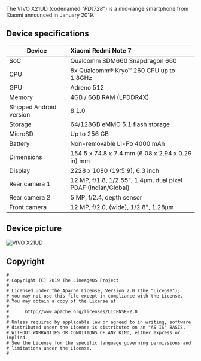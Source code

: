 The VIVO X21UD (codenamed _"PD1728"_) is a mid-range smartphone from Xiaomi announced in January 2019.

## Device specifications

| Device                  | Xiaomi Redmi Note 7                                           |
| ----------------------- | :------------------------------------------------------------ |
| SoC                     | Qualcomm SDM660 Snapdragon 660                                |
| CPU                     | 8x Qualcomm® Kryo™ 260 CPU up to 1.8GHz                       |
| GPU                     | Adreno 512                                                    |
| Memory                  | 4GB / 6GB RAM (LPDDR4X)                                       |
| Shipped Android version | 8.1.0                                                         |
| Storage                 | 64/128GB eMMC 5.1 flash storage                               |
| MicroSD                 | Up to 256 GB                                                  |
| Battery                 | Non-removable Li-Po 4000 mAh                                  |
| Dimensions              | 154.5 x 74.8 x 7.4 mm (6.08 x 2.94 x 0.29 in) mm              |
| Display                 | 2228 x 1080 (19:5:9), 6.3 inch                                |
| Rear camera 1           | 12 MP, f/1.8, 1/2.55", 1.4µm, dual pixel PDAF (Indian/Global) |
| Rear camera 2           | 5 MP, f/2.4,  depth sensor                                    |
| Front camera            | 12 MP, f/2.0, (wide), 1/2.8", 1.28µm                          |


## Device picture

![VIVO X21UD](https://fdn2.gsmarena.com/vv/pics/vivo/vivo-x21ud-1.jpg)

## Copyright

```
#
# Copyright (C) 2019 The LineageOS Project
#
# Licensed under the Apache License, Version 2.0 (the "License");
# you may not use this file except in compliance with the License.
# You may obtain a copy of the License at
#
#      http://www.apache.org/licenses/LICENSE-2.0
#
# Unless required by applicable law or agreed to in writing, software
# distributed under the License is distributed on an "AS IS" BASIS,
# WITHOUT WARRANTIES OR CONDITIONS OF ANY KIND, either express or implied.
# See the License for the specific language governing permissions and
# limitations under the License.
#

